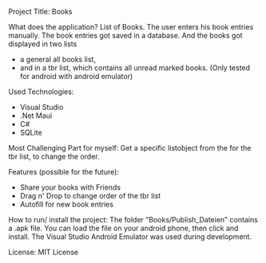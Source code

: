 Project Title: Books

What does the application?
List of Books.
The user enters his book entries manually.
The book entries got saved in a database.
And the books got displayed in two lists
 - a general all books list,
 - and in a tbr list, which contains all unread marked books.
(Only tested for android with android emulator)

Used Technologies:
- Visual Studio
- .Net Maui
- C#
- SQLite

Most Challenging Part for myself:
Get a specific listobject from the <DataTemplate> for the tbr list, to change the order.

Features (possible for the future):
- Share your books with Friends
- Drag n' Drop to change order of the tbr list
- Autofill for new book entries

How to run/ install the project:
The folder "Books/Publish_Dateien" contains a .apk file. 
You can load the file on your android phone, then click and install.
The Visual Studio Android Emulator was used during development.

License: 
MIT License

